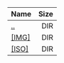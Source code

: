 |Name|Size|
|:---|---:|
|[..](../index.html)|DIR|
|[[IMG]]([IMG]/index.html)|DIR|
|[[ISO]]([ISO]/index.html)|DIR|
